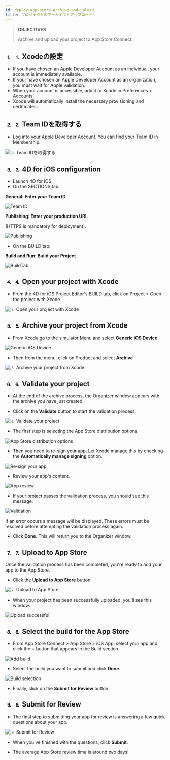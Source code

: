 ```yaml
---
id: deploy-app-store-archive-and-upload
title: プロジェクトのアーカイブとアップロード
---
```


> **OBJECTIVES**
> 
> Archive and upload your project to App Store Connect.

## ⒈ ⒈ Xcodeの設定
* If you have chosen an Apple Developer Account as an individual, your account is immediately available.
* If your have chosen an Apple Developer Account as an organization, you must wait for Apple validation.
* When your account is accessible, add it to Xcode in Preferences > Accounts.
* Xcode will automatically install the necessary provisioning and certificates.

## ⒉ ⒉ Team IDを取得する

* Log into your Apple Developer Account. You can find your Team ID in Membership.

![⒉ Team IDを取得する](assets/en/deploy-in-house/Team-ID-4D-for-iOS.png)

## ⒊ ⒊ 4D for iOS configuration

* Launch 4D for iOS
* On the SECTIONS tab:

**General: Enter your Team ID**

![Team ID](assets/en/deploy-app-store/Team-ID.png)

**Publishing: Enter your production URL**

(HTTPS is mandatory for deployment).

![Publishing](assets/en/deploy-app-store/Publishing.png)

* On the BUILD tab:

**Build and Run: Build your Project**

![BuildTab](assets/en/deploy-app-store/BuildTab.png)

## ⒋ ⒋ Open your project with Xcode

* From the 4D for iOS Project Editor's BUILD tab, click on Project > Open the project with Xcode

![⒋ Open your project with Xcode](assets/en/deploy-in-house/Open-your-project-Xcode-4D-for-iOS.png)

## ⒌ ⒌ Archive your project from Xcode

* From Xcode go to the simulator Menu and select **Generic iOS Device**.

![Generic iOS Device](assets/en/deploy-in-house/Deployment-Generic-iOS-Device.png)

* Then from the menu, click on Product and select **Archive**

![⒌ Archive your project from Xcode](assets/en/deploy-in-house/Archive-your-Project.png)

## ⒍ ⒍ Validate your project

* At the end of the archive process, the Organizer window appears with the archive you have just created.

* Click on the **Validate** button to start the validation process.

![⒍ Validate your project](assets/en/deploy-app-store/Organizer-Project-Validation.png)

* The first step is selecting the App Store distribution options.

![App Store distribution options](assets/en/deploy-app-store/App-Store-Distribution-options.png)

* Then you need to re-sign your app. Let Xcode manage this by  checking the **Automatically manage signing** option.

![Re-sign your app](assets/en/deploy-app-store/Re-sign-your-App.png)

* Review your app's content.

![App review](assets/en/deploy-app-store/Review-App.png)

* If your project passes the validation process, you should see this message:

![Validation](assets/en/deploy-app-store/Archive-validation-complete.png)

If an error occurs a message will be displayed. These errors must be resolved before attempting the validation process again.

* Click **Done**. This will return you to the Organizer window.

## ⒎ ⒎ Upload to App Store

Once the validation process has been completed, you're ready to add your app to the App Store.

* Click the **Upload to App Store** button.

![⒎ Upload to App Store](assets/en/deploy-app-store/Upload-to-AppStore.png)

* When your project has been successfully uploaded, you'll see this window:

![Upload successful](assets/en/deploy-app-store/upload-Successful.png)

## ⒏ ⒏ Select the build for the App Store

* From App Store Connect > App Store > iOS App, select your app and click the **+** button that appears in the Build section

![Add build](assets/en/deploy-app-store/Add-build-app-store-connect.png)

* Select the build you want to submit and click **Done**.

![Build selection](assets/en/deploy-app-store/Select-build-app-store-connect.png)

* Finally, click on the **Submit for Review** button.

## ⒐ ⒐ Submit for Review

* The final step to submitting your app for review is answering a few quick questions about your app.

![⒐ Submit for Review](assets/en/deploy-app-store/Export-Compliance-Content-Rights-Advertising-Identifer.png)

* When you've finished with the questions, click **Submit**.

* The average App Store review time is around two days!
